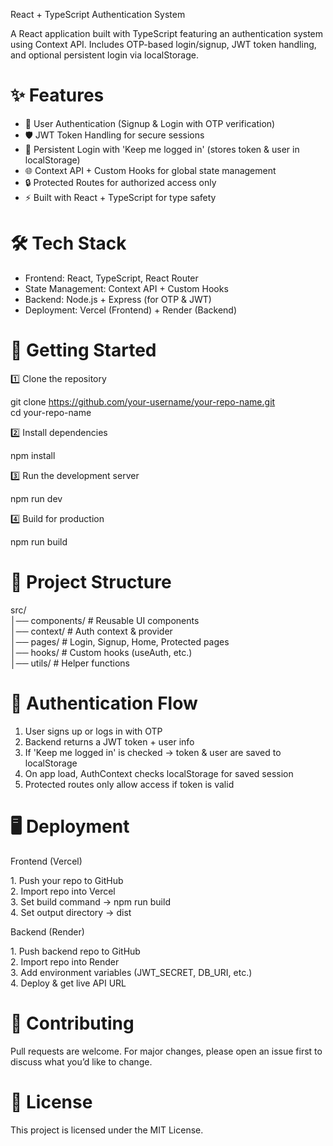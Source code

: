 React + TypeScript Authentication System

A React application built with TypeScript featuring an authentication system using Context API. Includes OTP-based login/signup, JWT token handling, and optional persistent login via localStorage.

# ✨ Features

*   🔑 User Authentication (Signup & Login with OTP verification)
*   🛡️ JWT Token Handling for secure sessions
*   💾 Persistent Login with 'Keep me logged in' (stores token & user in localStorage)
*   🌐 Context API + Custom Hooks for global state management
*   🔒 Protected Routes for authorized access only
*   ⚡ Built with React + TypeScript for type safety

# 🛠️ Tech Stack

*   Frontend: React, TypeScript, React Router
*   State Management: Context API + Custom Hooks
*   Backend: Node.js + Express (for OTP & JWT)
*   Deployment: Vercel (Frontend) + Render (Backend)

# 🚀 Getting Started

1️⃣ Clone the repository

git clone https://github.com/your-username/your-repo-name.git  
cd your-repo-name

2️⃣ Install dependencies

npm install

3️⃣ Run the development server

npm run dev

4️⃣ Build for production

npm run build

# 📂 Project Structure

src/  
│── components/ # Reusable UI components  
│── context/ # Auth context & provider  
│── pages/ # Login, Signup, Home, Protected pages  
│── hooks/ # Custom hooks (useAuth, etc.)  
│── utils/ # Helper functions

# 🔐 Authentication Flow

1.  User signs up or logs in with OTP
2.  Backend returns a JWT token + user info
3.  If 'Keep me logged in' is checked → token & user are saved to localStorage
4.  On app load, AuthContext checks localStorage for saved session
5.  Protected routes only allow access if token is valid

# 🖥️ Deployment

Frontend (Vercel)

1\. Push your repo to GitHub  
2\. Import repo into Vercel  
3\. Set build command → npm run build  
4\. Set output directory → dist

Backend (Render)

1\. Push backend repo to GitHub  
2\. Import repo into Render  
3\. Add environment variables (JWT\_SECRET, DB\_URI, etc.)  
4\. Deploy & get live API URL

# 🤝 Contributing

Pull requests are welcome. For major changes, please open an issue first to discuss what you’d like to change.

# 📜 License

This project is licensed under the MIT License.

